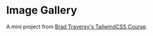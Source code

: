 # Image Gallery
A mini project from [Brad Traversy's TailwindCSS Course](https://www.udemy.com/course/tailwind-from-scratch/).
